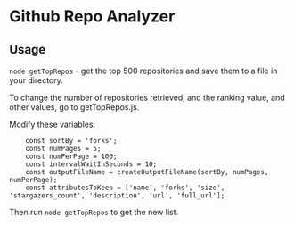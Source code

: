# Github Repo Analyzer

## Usage
```node getTopRepos``` - get the top 500 repositories and save them to a file in your directory.

To change the number of repositories retrieved, and the ranking value, and other values, go to getTopRepos.js.

Modify these variables:
```
	const sortBy = 'forks';
	const numPages = 5;
	const numPerPage = 100;
	const intervalWaitInSeconds = 10;
	const outputFileName = createOutputFileName(sortBy, numPages, numPerPage);
	const attributesToKeep = ['name', 'forks', 'size', 'stargazers_count', 'description', 'url', 'full_url'];
```

Then run ```node getTopRepos``` to get the new list. 